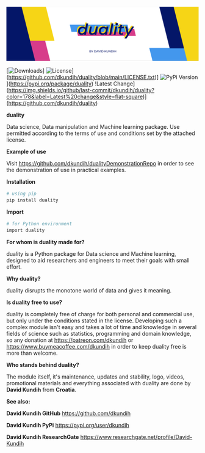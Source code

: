 ![duality-header](https://raw.githubusercontent.com/dkundih/duality/main/.logistics/duality.jpg)

[![Downloads](https://img.shields.io/pypi/dm/duality?color=179&style=flat-square)]
![License](https://img.shields.io/badge/duality-license-license?color=179&style=flat-square)](https://github.com/dkundih/duality/blob/main/LICENSE.txt)]
![PyPi Version](https://img.shields.io/pypi/v/duality?color=178&style=flat-square)](https://pypi.org/package/duality)
!Latest Change](https://img.shields.io/github/last-commit/dkundih/duality?color=178&label=Latest%20change&style=flat-square)](https://github.com/dkundih/duality)

**duality** 

Data science, Data manipulation and Machine learning package.
Use permitted according to the terms of use and conditions set by the attached license.

**Example of use**

Visit https://github.com/dkundih/dualityDemonstrationRepo in order to see the demonstration of use in practical examples.

**Installation**

```sh
# using pip
pip install duality
```

**Import**

```sh
# for Python environment
import duality
```

**For whom is duality made for?**

duality is a Python package for Data science and Machine learning, designed to aid researchers and engineers to meet their goals with small effort.

**Why duality?**

duality disrupts the monotone world of data and gives it meaning.

**Is duality free to use?**

duality is completely free of charge for both personal and commercial use, but only under the conditions stated in the license. Developing such a complex module isn't easy and takes a lot of time and knowledge in several fields of science such as statistics, programming and domain knowledge, so any donation at https://patreon.com/dkundih or https://www.buymeacoffee.com/dkundih in order to keep duality free is more than welcome.

**Who stands behind duality?**

The module itself, it's maintenance, updates and stability, logo, videos, promotional materials and everything associated with duality are done by **David Kundih** from **Croatia**.

**See also:**

**David Kundih GitHub**
https://github.com/dkundih

**David Kundih PyPi**
https://pypi.org/user/dkundih

**David Kundih ResearchGate**
https://www.researchgate.net/profile/David-Kundih
